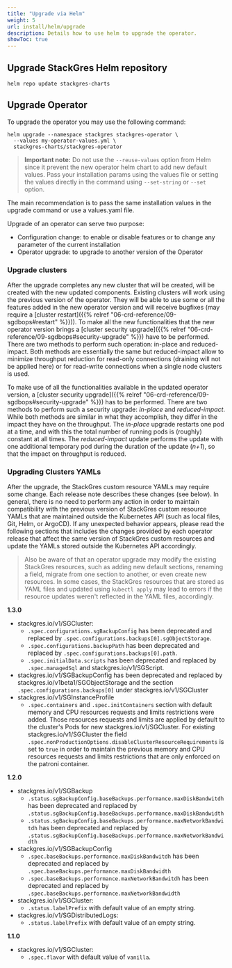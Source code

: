 ```yaml
---
title: "Upgrade via Helm"
weight: 5
url: install/helm/upgrade
description: Details how to use helm to upgrade the operator.
showToc: true
---
```


## Upgrade StackGres Helm repository

```
helm repo update stackgres-charts
```

## Upgrade Operator

To upgrade the operator you may use the following command:

```
helm upgrade --namespace stackgres stackgres-operator \
  --values my-operator-values.yml \
  stackgres-charts/stackgres-operator
```

>**Important note:** Do not use the `--reuse-values` option from Helm since it prevent the new operator helm chart to add new default values. Pass your installation params using the values file or setting the values directly in the command using `--set-string` or `--set` option.

The main recommendation is to pass the same installation values in the upgrade command or use a values.yaml file.

Upgrade of an operator can serve two purpose:

* Configuration change: to enable or disable features or to change any parameter of the current installation
* Operator upgrade: to upgrade to another version of the Operator

### Upgrade clusters

After the upgrade completes any new cluster that will be created, will be created with the new
 updated components.
Existing clusters will work using the previous version of the operator. They will be able to use
 some or all the features added in the new operator version and will receive bugfixes (may require
 a [cluster restart]({{% relref "06-crd-reference/09-sgdbops#restart" %}})). To make all the new
 functionalities that the new operator version brings a
 [cluster security upgrade]({{% relref "06-crd-reference/09-sgdbops#security-upgrade" %}}) have to
 be performed. There are two methods to perform such operation: in-place and reduced-impact.
 Both methods are essentially the same but reduced-impact allow to minimize throughput reduction
 for read-only connections (draining will not be applied here) or for read-write connections when
 a single node clusters is used.

To make use of all the functionalities available in the updated operator version, a [cluster security upgrade]({{% relref "06-crd-reference/09-sgdbops#security-upgrade" %}}) has to be performed.
There are two methods to perform such a security upgrade: *in-place* and *reduced-impact*.
While both methods are similar in what they accomplish, they differ in the impact they have on the throughput.
The *in-place* upgrade restarts one pod at a time, and with this the total number of running pods is (roughly) constant at all times.
The *reduced-impact* update performs the update with one additional temporary pod during the duration of the update (*n+1*), so that the impact on throughput is reduced.

### Upgrading Clusters YAMLs

After the upgrade, the StackGres custom resource YAMLs may require some change.
Each release note describes these changes (see below).
In general, there is no need to perform any action in order to maintain compatibility with the previous version of StackGres custom resource YAMLs that are maintained outside the Kubernetes API (such as local files, Git, Helm, or ArgoCD).
If any unexpected behavior appears, please read the following sections that includes the changes provided by each operator release that affect the same version of StackGres custom resources and update the YAMLs stored outside the Kubernetes API accordingly.

> Also be aware of that an operator upgrade may modify the existing StackGres resources, such as adding new default sections, renaming a field, migrate from one section to another, or even create new resources.
> In some cases, the StackGres resources that are stored as YAML files and updated using `kubectl apply` may lead to errors if the resource updates weren't reflected in the YAML files, accordingly.

**1.3.0**

* stackgres.io/v1/SGCluster:
    * `.spec.configurations.sgBackupConfig` has been deprecated and replaced by `.spec.configurations.backups[0].sgObjectStorage`.
    * `.spec.configurations.backupPath` has been deprecated and replaced by `.spec.configurations.backups[0].path`.
    * `.spec.initialData.scripts` has been deprecated and replaced by `.spec.managedSql` and stackgres.io/v1/SGScript.
* stackgres.io/v1/SGBackupConfig has been deprecated and replaced by stackgres.io/v1beta1/SGObjectStorage and the section `.spec.configurations.backups[0]` under stackgres.io/v1/SGCluster
* stackgres.io/v1/SGInstanceProfile
    * `.spec.containers` and `.spec.initContainers` section with default memory and CPU resources requests and limits restrictions were added. Those resources requests and limits
     are applied by default to the cluster's Pods for new stackgres.io/v1/SGCluster. For existing stackgres.io/v1/SGCluster the field `.spec.nonProductionOptions.disableClusterResourceRequirements`
     is set to `true` in order to maintain the previous memory and CPU resources requests and limits restrictions that are only enforced on the patroni container.

**1.2.0**

* stackgres.io/v1/SGBackup
    * `.status.sgBackupConfig.baseBackups.performance.maxDiskBandwitdh` has been deprecated and replaced by `.status.sgBackupConfig.baseBackups.performance.maxDiskBandwidth`
    * `.status.sgBackupConfig.baseBackups.performance.maxNetworkBandwitdh` has been deprecated and replaced by `.status.sgBackupConfig.baseBackups.performance.maxNetworkBandwidth`
* stackgres.io/v1/SGBackupConfig
    * `.spec.baseBackups.performance.maxDiskBandwitdh` has been deprecated and replaced by `.spec.baseBackups.performance.maxDiskBandwidth`
    * `.spec.baseBackups.performance.maxNetworkBandwitdh` has been deprecated and replaced by `.spec.baseBackups.performance.maxNetworkBandwidth`
* stackgres.io/v1/SGCluster:
    * `.status.labelPrefix` with default value of an empty string.
* stackgres.io/v1/SGDistributedLogs:
    * `.status.labelPrefix` with default value of an empty string.

**1.1.0**

* stackgres.io/v1/SGCluster:
    * `.spec.flavor` with default value of `vanilla`.
